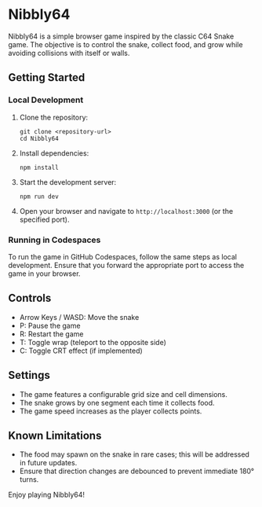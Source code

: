 # Nibbly64

Nibbly64 is a simple browser game inspired by the classic C64 Snake game. The objective is to control the snake, collect food, and grow while avoiding collisions with itself or walls.

## Getting Started

### Local Development

1. Clone the repository:
   ```
   git clone <repository-url>
   cd Nibbly64
   ```

2. Install dependencies:
   ```
   npm install
   ```

3. Start the development server:
   ```
   npm run dev
   ```

4. Open your browser and navigate to `http://localhost:3000` (or the specified port).

### Running in Codespaces

To run the game in GitHub Codespaces, follow the same steps as local development. Ensure that you forward the appropriate port to access the game in your browser.

## Controls

- Arrow Keys / WASD: Move the snake
- P: Pause the game
- R: Restart the game
- T: Toggle wrap (teleport to the opposite side)
- C: Toggle CRT effect (if implemented)

## Settings

- The game features a configurable grid size and cell dimensions.
- The snake grows by one segment each time it collects food.
- The game speed increases as the player collects points.

## Known Limitations

- The food may spawn on the snake in rare cases; this will be addressed in future updates.
- Ensure that direction changes are debounced to prevent immediate 180° turns.

Enjoy playing Nibbly64!